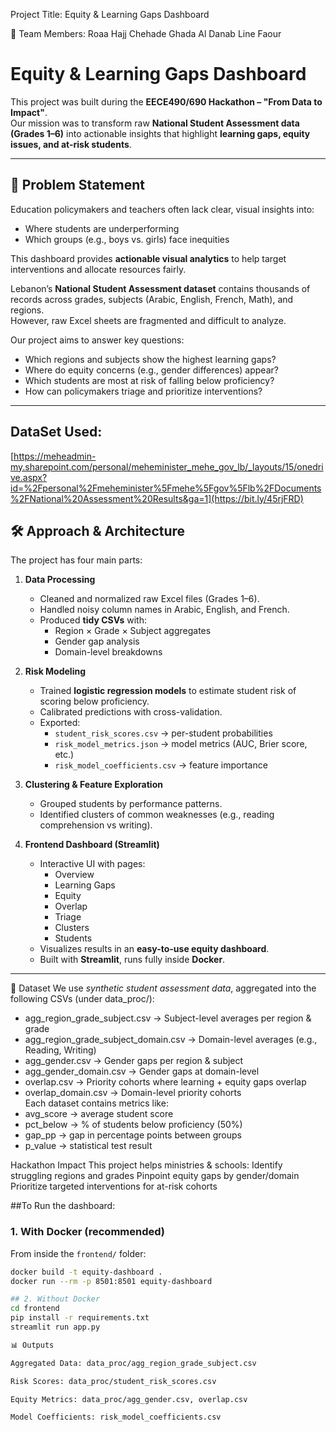   Project Title: Equity & Learning Gaps Dashboard

👥 Team Members:
Roaa Hajj Chehade
Ghada Al Danab
Line Faour
# Equity & Learning Gaps Dashboard

This project was built during the **EECE490/690 Hackathon – "From Data to Impact"**.  
Our mission was to transform raw **National Student Assessment data (Grades 1–6)** into actionable insights that highlight **learning gaps, equity issues, and at-risk students**.

---

## 🎯 Problem Statement
Education policymakers and teachers often lack clear, visual insights into:
- Where students are underperforming
- Which groups (e.g., boys vs. girls) face inequities

This dashboard provides **actionable visual analytics** to help target interventions and allocate resources fairly.

Lebanon’s **National Student Assessment dataset** contains thousands of records across grades, subjects (Arabic, English, French, Math), and regions.  
However, raw Excel sheets are fragmented and difficult to analyze.

Our project aims to answer key questions:
- Which regions and subjects show the highest learning gaps?
- Where do equity concerns (e.g., gender differences) appear?
- Which students are most at risk of falling below proficiency?
- How can policymakers triage and prioritize interventions?


---
## DataSet Used:
[https://meheadmin-my.sharepoint.com/personal/meheminister_mehe_gov_lb/_layouts/15/onedrive.aspx?id=%2Fpersonal%2Fmeheminister%5Fmehe%5Fgov%5Flb%2FDocuments%2FNational%20Assessment%20Results&ga=1](https://bit.ly/45rjFRD)

## 🛠️ Approach & Architecture

The project has four main parts:

1. **Data Processing**  
   - Cleaned and normalized raw Excel files (Grades 1–6).  
   - Handled noisy column names in Arabic, English, and French.  
   - Produced **tidy CSVs** with:
     - Region × Grade × Subject aggregates  
     - Gender gap analysis  
     - Domain-level breakdowns  

2. **Risk Modeling**  
   - Trained **logistic regression models** to estimate student risk of scoring below proficiency.  
   - Calibrated predictions with cross-validation.  
   - Exported:
     - `student_risk_scores.csv` → per-student probabilities  
     - `risk_model_metrics.json` → model metrics (AUC, Brier score, etc.)  
     - `risk_model_coefficients.csv` → feature importance  

3. **Clustering & Feature Exploration**  
   - Grouped students by performance patterns.  
   - Identified clusters of common weaknesses (e.g., reading comprehension vs writing).  

4. **Frontend Dashboard (Streamlit)**  
   - Interactive UI with pages:  
     - Overview  
     - Learning Gaps  
     - Equity  
     - Overlap  
     - Triage  
     - Clusters  
     - Students  
   - Visualizes results in an **easy-to-use equity dashboard**.  
   - Built with **Streamlit**, runs fully inside **Docker**.

---



📂 Dataset
We use *synthetic student assessment data*, aggregated into the following CSVs (under data_proc/):
- agg_region_grade_subject.csv → Subject-level averages per region & grade  
- agg_region_grade_subject_domain.csv → Domain-level averages (e.g., Reading, Writing)  
- agg_gender.csv → Gender gaps per region & subject  
- agg_gender_domain.csv → Gender gaps at domain-level  
- overlap.csv → Priority cohorts where learning + equity gaps overlap  
- overlap_domain.csv → Domain-level priority cohorts  
Each dataset contains metrics like:
- avg_score → average student score  
- pct_below → % of students below proficiency (50%)  
- gap_pp → gap in percentage points between groups  
- p_value → statistical test result  

Hackathon Impact
This project helps ministries & schools:
Identify struggling regions and grades
Pinpoint equity gaps by gender/domain
Prioritize targeted interventions for at-risk cohorts

##To Run the dashboard:
### 1. With Docker (recommended)
From inside the `frontend/` folder:
```bash
docker build -t equity-dashboard .
docker run --rm -p 8501:8501 equity-dashboard

## 2. Without Docker
cd frontend
pip install -r requirements.txt
streamlit run app.py

📊 Outputs

Aggregated Data: data_proc/agg_region_grade_subject.csv

Risk Scores: data_proc/student_risk_scores.csv

Equity Metrics: data_proc/agg_gender.csv, overlap.csv

Model Coefficients: risk_model_coefficients.csv


